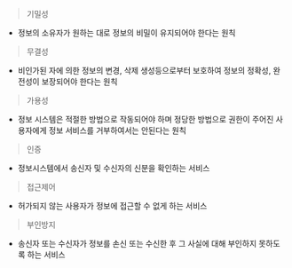 > 기밀성

- 정보의 소유자가 원하는 대로 정보의 비밀이 유지되어야 한다는 원칙

> 무결성

- 비인가된 자에 의한 정보의 변경, 삭제 생성등으로부터 보호하여 정보의 정확성, 완전성이 보장되어야 한다는 원칙

> 가용성

- 정보 시스템은 적절한 방법으로 작동되어야 하며 정당한 방법으로 권한이 주어진 사용자에게 정보 서비스를 거부하여서는 안된다는 원칙

> 인증

- 정보시스템에서 송신자 및 수신자의 신분을 확인하는 서비스

> 접근제어

- 허가되지 않는 사용자가 정보에 접근할 수 없게 하는 서비스

> 부인방지

- 송신자 또는 수신자가 정보를 손신 또는 수신한 후 그 사실에 대해 부인하지 못하도록 하는 서비스

